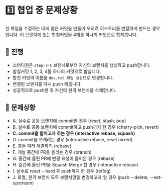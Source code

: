 # 3️⃣️ 협업 중 문제상황
 한 파일을 수정하는 데에 많은 커밋을 만들어 오히려 히스토리를 번잡하게 만드는 경우입니다. 이 브랜치에 있는 합칠커밋들 4개를 하나의 커밋으로 합쳐봅니다.

## 📜️ 진행
- 스터디원은 `step-3-C` 브랜치로부터 자신의 브랜치를 생성하고 push합니다.
- 합칠커밋 1, 2, 3, 4를 하나의 커밋으로 합칩니다.
- 합친 커밋의 이름을 `dev.txt 파일 생성`으로 변경합니다.
- 변경된 브랜치를 다시 push 해봅니다.
- 성공적으로 push한 후 자신의 원격 브랜치를 삭제합니다.

## 🚨️ 문제상황
- A. 실수로 공동 브랜치에 commit한 경우 (reset, stash, pop)
- B. 실수로 공동 브랜치에 commit하고 push까지 한 경우 (cherry-pick, revert)
- **C. commit을 합치고자 하는 경우 (interactive rebase, squash)**
- D. commit을 쪼개려는 경우 (interactive rebase, reset mixed)
- E. 충돌 미리 해결하기 (rebase)
- F. 개발 중간에 PR을 올리는 경우 (branch)
- G. 중간에 올린 PR에 변경 요청이 들어온 경우 (rebase)
- H. 중간에 올린 PR을 Squash Merge 할 경우 (interactive rebase)
- I. 실수로 reset --hard 후 push까지 한 경우 (reflog)
- J. 로컬, 원격 브랜치 모두 브랜치명을 변경하고자 할 경우 (push --delete, --set-upstream)